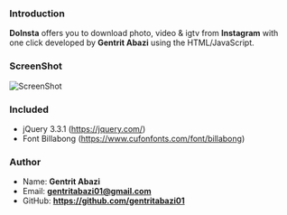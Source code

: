 ### Introduction
**DoInsta** offers you to download photo, video & igtv from **Instagram** with one click developed by **Gentrit Abazi** using the HTML/JavaScript.

### ScreenShot
![ScreenShot](https://i.imgur.com/5VMypfr.gif)

### Included
* jQuery 3.3.1 (https://jquery.com/)
* Font Billabong (https://www.cufonfonts.com/font/billabong)

### Author
* Name: **Gentrit Abazi**
* Email: **gentritabazi01@gmail.com**
* GitHub: **https://github.com/gentritabazi01**
